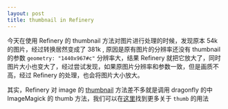 ```yaml
---
layout: post
title: thumbnail in Refinery
---
```


今天在使用 Refinery 的 thumbnail 方法对图片进行处理的时候，发现原本 54k 的图片，经过转换居然变成了 381k , 原因是原有图片的分辨率还没有 thumbnail 的参数 `geometry: "1440x967#c"` 分辨率大，结果 Refinery 就把它放大了，同时图片大小也变大了，经过尝试发现，如果原图片分辨率和参数一致，但是画质不高，经过 Refinery 的处理，也会将图片大小放大。


其实，Refinery 对 image 的 [thumbnail](https://github.com/resolve/refinerycms/blob/master/images/app/models/refinery/image.rb#L43-L54) 方法差不多就是调用 dragonfly 的中 ImageMagick 的 thumb 方法，我们可以在[这里](http://markevans.github.io/dragonfly/imagemagick)找到更多关于 `thumb` 的用法


